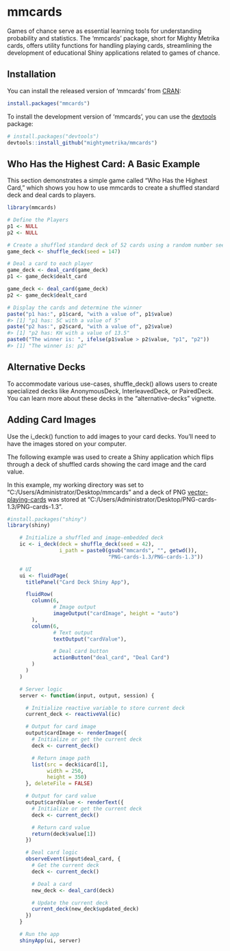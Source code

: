 
<!-- README.md is generated from README.Rmd. Please edit that file -->

# mmcards

Games of chance serve as essential learning tools for understanding
probability and statistics. The ‘mmcards’ package, short for Mighty
Metrika cards, offers utility functions for handling playing cards,
streamlining the development of educational Shiny applications related
to games of chance.

## Installation

You can install the released version of ‘mmcards’ from
[CRAN](https://CRAN.R-project.org):

``` r
install.packages("mmcards")
```

To install the development version of ‘mmcards’, you can use the
[devtools](https://devtools.r-lib.org/) package:

``` r
# install.packages("devtools")
devtools::install_github("mightymetrika/mmcards")
```

## Who Has the Highest Card: A Basic Example

This section demonstrates a simple game called “Who Has the Highest
Card,” which shows you how to use mmcards to create a shuffled standard
deck and deal cards to players.

``` r
library(mmcards)

# Define the Players
p1 <- NULL
p2 <- NULL

# Create a shuffled standard deck of 52 cards using a random number seed for reproducibility
game_deck <- shuffle_deck(seed = 147)

# Deal a card to each player
game_deck <- deal_card(game_deck)
p1 <- game_deck$dealt_card

game_deck <- deal_card(game_deck)
p2 <- game_deck$dealt_card

# Display the cards and determine the winner
paste("p1 has:", p1$card, "with a value of", p1$value)
#> [1] "p1 has: 5C with a value of 5"
paste("p2 has:", p2$card, "with a value of", p2$value)
#> [1] "p2 has: KH with a value of 13.5"
paste0("The winner is: ", ifelse(p1$value > p2$value, "p1", "p2"))
#> [1] "The winner is: p2"
```

## Alternative Decks

To accommodate various use-cases, shuffle_deck() allows users to create
specialized decks like AnonymousDeck, InterleavedDeck, or PairedDeck.
You can learn more about these decks in the “alternative-decks”
vignette.

## Adding Card Images

Use the i_deck() function to add images to your card decks. You’ll need
to have the images stored on your computer.

The following example was used to create a Shiny application which flips
through a deck of shuffled cards showing the card image and the card
value.

In this example, my working directory was set to
“C:/Users/Administrator/Desktop/mmcards” and a deck of PNG
[vector-playing-cards](https://code.google.com/archive/p/vector-playing-cards/downloads)
was stored at
“C:/Users/Administrator/Desktop/PNG-cards-1.3/PNG-cards-1.3”.

``` r
#install.packages("shiny")
library(shiny)

    # Initialize a shuffled and image-embedded deck
    ic <- i_deck(deck = shuffle_deck(seed = 42),
                 i_path = paste0(gsub("mmcards", "", getwd()),
                                 "PNG-cards-1.3/PNG-cards-1.3"))

    # UI
    ui <- fluidPage(
      titlePanel("Card Deck Shiny App"),

      fluidRow(
        column(6,
               # Image output
               imageOutput("cardImage", height = "auto")
        ),
        column(6,
               # Text output
               textOutput("cardValue"),

               # Deal card button
               actionButton("deal_card", "Deal Card")
        )
      )
    )

    # Server logic
    server <- function(input, output, session) {

      # Initialize reactive variable to store current deck
      current_deck <- reactiveVal(ic)

      # Output for card image
      output$cardImage <- renderImage({
        # Initialize or get the current deck
        deck <- current_deck()

        # Return image path
        list(src = deck$icard[1],
             width = 250,
             height = 350)
      }, deleteFile = FALSE)

      # Output for card value
      output$cardValue <- renderText({
        # Initialize or get the current deck
        deck <- current_deck()

        # Return card value
        return(deck$value[1])
      })

      # Deal card logic
      observeEvent(input$deal_card, {
        # Get the current deck
        deck <- current_deck()

        # Deal a card
        new_deck <- deal_card(deck)

        # Update the current deck
        current_deck(new_deck$updated_deck)
      })
    }

    # Run the app
    shinyApp(ui, server)
    
```
